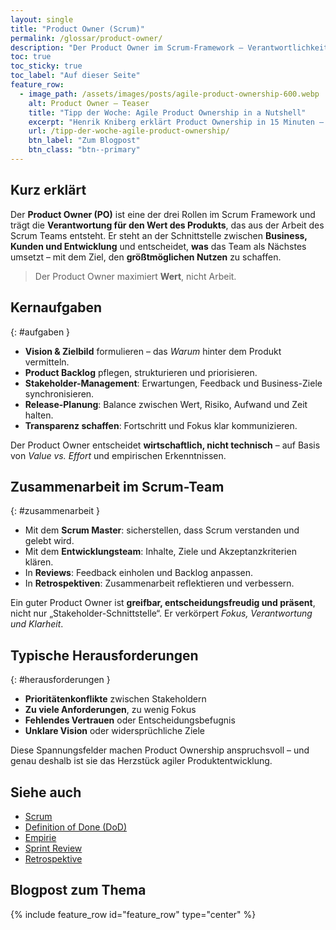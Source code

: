```yaml
---
layout: single
title: "Product Owner (Scrum)"
permalink: /glossar/product-owner/
description: "Der Product Owner im Scrum-Framework – Verantwortlichkeiten, Aufgaben und typische Herausforderungen in der agilen Produktentwicklung."
toc: true
toc_sticky: true
toc_label: "Auf dieser Seite"
feature_row:
  - image_path: /assets/images/posts/agile-product-ownership-600.webp
    alt: Product Owner – Teaser
    title: "Tipp der Woche: Agile Product Ownership in a Nutshell"
    excerpt: "Henrik Kniberg erklärt Product Ownership in 15 Minuten – visuell, verständlich und praxisnah."
    url: /tipp-der-woche-agile-product-ownership/
    btn_label: "Zum Blogpost"
    btn_class: "btn--primary"
---
```


## Kurz erklärt
Der **Product Owner (PO)** ist eine der drei Rollen im Scrum Framework und trägt die **Verantwortung für den Wert des Produkts**, das aus der Arbeit des Scrum Teams entsteht.
Er steht an der Schnittstelle zwischen **Business, Kunden und Entwicklung** und entscheidet, **was** das Team als Nächstes umsetzt – mit dem Ziel, den **größtmöglichen Nutzen** zu schaffen.

> Der Product Owner maximiert **Wert**, nicht Arbeit.


## Kernaufgaben
{: #aufgaben }

- **Vision & Zielbild** formulieren – das *Warum* hinter dem Produkt vermitteln.
- **Product Backlog** pflegen, strukturieren und priorisieren.
- **Stakeholder-Management**: Erwartungen, Feedback und Business-Ziele synchronisieren.
- **Release-Planung**: Balance zwischen Wert, Risiko, Aufwand und Zeit halten.
- **Transparenz schaffen**: Fortschritt und Fokus klar kommunizieren.

Der Product Owner entscheidet **wirtschaftlich, nicht technisch** – auf Basis von *Value vs. Effort* und empirischen Erkenntnissen.

## Zusammenarbeit im Scrum-Team
{: #zusammenarbeit }

- Mit dem **Scrum Master**: sicherstellen, dass Scrum verstanden und gelebt wird.
- Mit dem **Entwicklungsteam**: Inhalte, Ziele und Akzeptanzkriterien klären.
- In **Reviews**: Feedback einholen und Backlog anpassen.
- In **Retrospektiven**: Zusammenarbeit reflektieren und verbessern.

Ein guter Product Owner ist **greifbar, entscheidungsfreudig und präsent**, nicht nur „Stakeholder-Schnittstelle“.
Er verkörpert *Fokus, Verantwortung und Klarheit*.

## Typische Herausforderungen
{: #herausforderungen }

- **Prioritätenkonflikte** zwischen Stakeholdern
- **Zu viele Anforderungen**, zu wenig Fokus
- **Fehlendes Vertrauen** oder Entscheidungsbefugnis
- **Unklare Vision** oder widersprüchliche Ziele

Diese Spannungsfelder machen Product Ownership anspruchsvoll – und genau deshalb ist sie das Herzstück agiler Produktentwicklung.

## Siehe auch
- [Scrum](/glossar/agiles-manifest/#scrum-und-das-manifest)
- [Definition of Done (DoD)](/glossar/agiles-manifest/#werte-und-scrum-in-aktion)
- [Empirie](/glossar/agiles-manifest/#warum-das-wichtig-ist)
- [Sprint Review](/glossar/agiles-manifest/#werte-und-scrum-in-aktion)
- [Retrospektive](/glossar/agiles-manifest/#werte-und-scrum-in-aktion)

## Blogpost zum Thema

<div class="blogpost-card">
  {% include feature_row id="feature_row" type="center" %}
</div>
